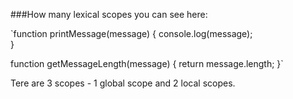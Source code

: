 ###How many lexical scopes you can see here:

`function printMessage(message) {
  console.log(message);  
}

function getMessageLength(message) {
  return message.length;
}`

Tere are 3 scopes - 1 global scope and 2 local scopes.